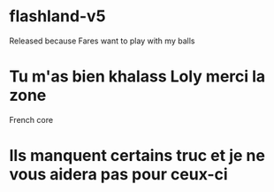 # flashland-v5
Released because Fares want to play with my balls

# Tu m'as bien khalass Loly merci la zone

French core

# Ils manquent certains truc et je ne vous aidera pas pour ceux-ci
